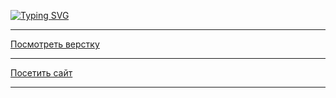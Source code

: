 [![Typing SVG](https://readme-typing-svg.demolab.com/?lines=Проект+"Закрывающий+тег";Верстала+Юлия+Гулла)](https://git.io/typing-svg)
<hr>


[Посмотреть верстку](https://github.com/tootsie-doll/zakrivayuschiy-teg-f-main.git)

<hr>

[Посетить сайт](https://tootsie-doll.github.io/zakrivayuschiy-teg-f-main/)
<hr>
